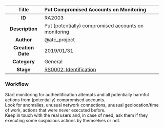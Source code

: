 | Title                       | Put Compromised Accounts on Monitoring         |
|:---------------------------:|:--------------------|
| **ID**                      | RA2003            |
| **Description**             | Put (potentially) compromised accounts on monitoring   |
| **Author**                  | @atc_project        |
| **Creation Date**           | 2019/01/31 |
| **Category**                | General      |
| **Stage**                   |[RS0002: Identification](../Response_Stages/RS0002.md)| 

### Workflow

Start monitoring for authentification attempts and all potentially harmful actions from (potentially) compromised accounts.  
Look for anomalies, unusual network connections, unusual geolocation/time of work, actions that were never executed before.  
Keep in touch with the real users and, in case of need, ask them if they executing some suspicious actions by themselves or not.  
